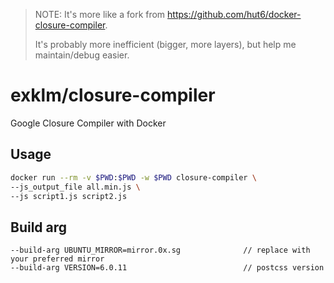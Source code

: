 > NOTE: It's more like a fork from https://github.com/hut6/docker-closure-compiler.
>
> It's probably more inefficient (bigger, more layers), but help me maintain/debug easier.

# exklm/closure-compiler

Google Closure Compiler with Docker

## Usage

```bash
docker run --rm -v $PWD:$PWD -w $PWD closure-compiler \
--js_output_file all.min.js \
--js script1.js script2.js
```
## Build arg

```
--build-arg UBUNTU_MIRROR=mirror.0x.sg				// replace with your preferred mirror
--build-arg VERSION=6.0.11							// postcss version
```
